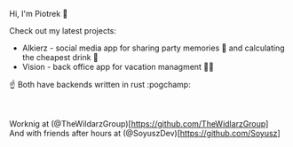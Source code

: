 Hi, I'm Piotrek 👋

Check out my latest projects:
- Alkierz - social media app for sharing party memories 🥳 and calculating the cheapest drink 🍹󠀥󠀥
- Vision - back office app for vacation managment 🌴🌴

☝️ Both have backends written in rust :pogchamp:

\
\
Worknig at (@TheWildarzGroup)[https://github.com/TheWidlarzGroup] \
And with friends after hours at (@SoyuszDev)[https://github.com/Soyusz]
